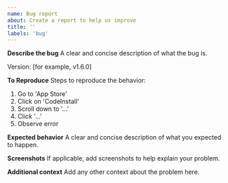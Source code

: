 ```yaml
---
name: Bug report
about: Create a report to help us improve
title: ''
labels: 'bug'
---
```


**Describe the bug**
A clear and concise description of what the bug is.

Version: [for example, v1.6.0]

**To Reproduce**
Steps to reproduce the behavior:

1. Go to 'App Store'
2. Click on 'CodeInstall'
3. Scroll down to '...'
4. Click '...'
5. Observe error

**Expected behavior**
A clear and concise description of what you expected to happen.

**Screenshots**
If applicable, add screenshots to help explain your problem.

**Additional context**
Add any other context about the problem here.